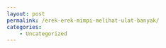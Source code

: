 ```yaml
---
layout: post
permalink: /erek-erek-mimpi-melihat-ulat-banyak/
categories:
    - Uncategorized
---
```


